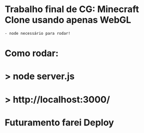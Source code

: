 # Trabalho final de CG: Minecraft Clone usando apenas WebGL
    - node necessário para rodar!

# Como rodar:
# > node server.js
# > http://localhost:3000/

# Futuramento farei Deploy